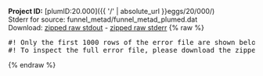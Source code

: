 **Project ID:** [plumID:20.000]({{ '/' | absolute_url }}eggs/20/000/)  
Stderr for source:  funnel_metad/funnel_metad_plumed.dat   
Download: [zipped raw stdout](funnel_metad_plumed.dat.plumed_master.stdout.txt.zip) - [zipped raw stderr](funnel_metad_plumed.dat.plumed_master.stderr.txt.zip) 
{% raw %}
<pre>
#! Only the first 1000 rows of the error file are shown below
#! To inspect the full error file, please download the zipped raw stderr file above
</pre>
{% endraw %}

